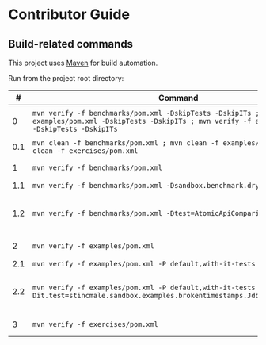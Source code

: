 # Contributor Guide

## Build-related commands

This project uses [Maven](https://maven.apache.org/) for build automation.

Run from the project root directory:

| &#x23; | Command                                                                                                                                                                 | Description                                                                                                                                 |
|--------|-------------------------------------------------------------------------------------------------------------------------------------------------------------------------|---------------------------------------------------------------------------------------------------------------------------------------------|
| 0      | `mvn verify -f benchmarks/pom.xml -DskipTests -DskipITs ; mvn verify -f examples/pom.xml -DskipTests -DskipITs ; mvn verify -f exercises/pom.xml -DskipTests -DskipITs` | Validates the project structure, checks style, compilation etc., without running tests.                                                     |
| 0.1    | `mvn clean -f benchmarks/pom.xml ; mvn clean -f examples/pom.xml ; mvn clean -f exercises/pom.xml`                                                                      | Deletes files generated at build-time.                                                                                                      |
| 1      | `mvn verify -f benchmarks/pom.xml`                                                                                                                                      | Builds the **`benchmarks`** sub-project and runs benchmarks.                                                                                |
| 1.1    | `mvn verify -f benchmarks/pom.xml -Dsandbox.benchmark.dryRun=true`                                                                                                      | Runs benchmarks in dry run mode.                                                                                                            |
| 1.2    | `mvn verify -f benchmarks/pom.xml -Dtest=AtomicApiComparisonBench`                                                                                                      | Runs a specific benchmark. See <https://maven.apache.org/surefire/maven-surefire-plugin/examples/single-test.html> for more details.        |
| 2      | `mvn verify -f examples/pom.xml`                                                                                                                                        | Builds the **`examples`** sub-project and runs unit tests.                                                                                  |
| 2.1    | `mvn verify -f examples/pom.xml -P default,with-it-tests`                                                                                                               | Also runs intergation tests.                                                                                                                |
| 2.2    | `mvn verify -f examples/pom.xml -P default,with-it-tests -Dit.test=stincmale.sandbox.examples.brokentimestamps.JdbcTimestampItTest`                                     | Runs a specific integration test. See <https://maven.apache.org/surefire/maven-failsafe-plugin/examples/single-test.html> for more details. |
| 3      | `mvn verify -f exercises/pom.xml`                                                                                                                                       | Builds the **`exercises`** sub-project and runs unit tests.                                                                                 |
